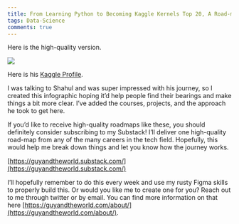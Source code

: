 ```yaml
---
title: From Learning Python to Becoming Kaggle Kernels Top 20, A Road-map
tags: Data-Science
comments: true
---
```


Here is the high-quality version.

![](https://cdn-images-1.medium.com/max/2932/1*IopuZMr8w9-F-qcEv2rhYg.jpeg)

Here is his [Kaggle Profile](https://www.kaggle.com/shahules).

I was talking to Shahul and was super impressed with his journey, so I created this infographic hoping it’d help people find their bearings and make things a bit more clear. I’ve added the courses, projects, and the approach he took to get here.

If you’d like to receive high-quality roadmaps like these, you should definitely consider subscribing to my Substack! I’ll deliver one high-quality road-map from any of the many careers in the tech field. Hopefully, this would help me break down things and let you know how the journey works.

[https://guyandtheworld.substack.com/](https://guyandtheworld.substack.com/)

I’ll hopefully remember to do this every week and use my rusty Figma skills to properly build this. Or would you like me to create one for you? Reach out to me through twitter or by email. You can find more information on that here [https://guyandtheworld.com/about/](https://guyandtheworld.com/about/).
